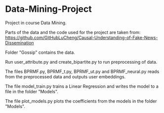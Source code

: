 # Data-Mining-Project
Project in course Data Mining.

Parts of the data and the code used for the project are taken from: https://github.com/GitHubLuCheng/Causal-Understanding-of-Fake-News-Dissemination

Folder "Gossip" contains the data.

Run user_attribute.py and create_bipartite.py to run preprocessing of data.

The files BPRMF.py, BPRMF_t.py, BPRMF_ut.py and BPRMF_neural.py reads from the preprocessed data and outputs user embeddings.

The file model_train.py trains a Linear Regression and writes the model to a file in the folder "Models".

The file plot_models.py plots the coefficients from the models in the folder "Models".
